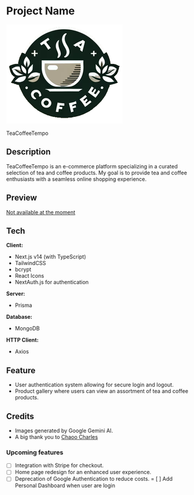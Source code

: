 # Project Name 
![TeaCoffeeTempo_Logo](https://github.com/VincentCongDao/teacoffetempo/blob/main/public/TeaTempo-logo.png)

TeaCoffeeTempo 

## Description
TeaCoffeeTempo is an e-commerce platform specializing in a curated selection of tea and coffee products. My goal is to provide tea and coffee enthusiasts with a seamless online shopping experience.

## Preview
[Not available at the moment]()

## Tech

**Client:** 
- Next.js v14 (with TypeScript)
- TailwindCSS
- bcrypt
- React Icons
- NextAuth.js for authentication

**Server:**
- Prisma

**Database:** 
- MongoDB 

**HTTP Client:** 
- Axios

## Feature
- User authentication system allowing for secure login and logout.
- Product gallery where users can view an assortment of tea and coffee products.

## Credits

- Images generated by Google Gemini AI.
- A big thank you to [Chaoo Charles](https://www.youtube.com/@ChaooCharles) 

### Upcoming features 

- [ ] Integration with Stripe for checkout.
- [ ] Home page redesign for an enhanced user experience.
- [ ] Deprecation of Google Authentication to reduce costs.
= [ ] Add Personal Dashboard when user are login
